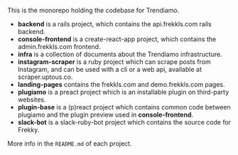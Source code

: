 This is the monorepo holding the codebase for Trendiamo.

- **backend** is a rails project, which contains the api.frekkls.com rails backend.
- **console-frontend** is a create-react-app project, which contains the admin.frekkls.com frontend.
- **infra** is a collection of documents about the Trendiamo infrastructure.
- **instagram-scraper** is a ruby project which can scrape posts from Instagram, and can be used with a cli or a web api, available at scraper.uptous.co.
- **landing-pages** contains the frekkls.com and demo.frekkls.com pages.
- **plugiamo** is a preact project which is an installable plugin on third-party websites.
- **plugin-base** is a (p)react project which contains common code between plugiamo and the plugin preview used in **console-frontend**.
- **slack-bot** is a slack-ruby-bot project which contains the source code for Frekky.

More info in the `README.md` of each project.
